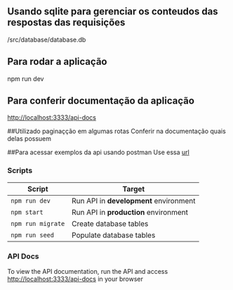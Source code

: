 ## Usando sqlite para gerenciar os conteudos das respostas das requisições
/src/database/database.db

## Para rodar a aplicação
npm run dev

## Para conferir documentação da aplicação
[http://localhost:3333/api-docs](http://localhost:3333/api-docs)

##Utilizado paginaçção em algumas rotas
Conferir na documentação quais delas possuem

##Para acessar exemplos da api usando postman
Use essa [url](https://api.postman.com/collections/11501755-26445ace-0b2b-445d-bf35-5232aba5513c?access_key=PMAT-01H38HEK0PM0GXXR3R4MFSP6KC)

### Scripts

|                    Script | Target                                             |
| ------------------------- | -------------------------------------------------- |
|                    `npm run dev` | Run API in **development** environment      |
|                    `npm start` | Run API in **production** environment         |
|                    `npm run migrate` | Create database tables                  |
|                    `npm run seed` | Populate database tables                   |


### API Docs
To view the API documentation, run the API and access [http://localhost:3333/api-docs](http://localhost:3333/api-docs) in your browser
